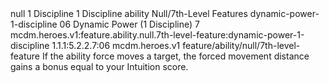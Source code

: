 <ability>
  <metadata>
    <class>null</class>
    <cost>1 Discipline</cost>
    <cost_amount>1</cost_amount>
    <cost_resource>Discipline</cost_resource>
    <feature_type>ability</feature_type>
    <file_dpath>Null/7th-Level Features</file_dpath>
    <item_id>dynamic-power-1-discipline</item_id>
    <item_index>06</item_index>
    <item_name>Dynamic Power (1 Discipline)</item_name>
    <level>7</level>
    <scc>mcdm.heroes.v1:feature.ability.null.7th-level-feature:dynamic-power-1-discipline</scc>
    <scdc>1.1.1:5.2.2.7:06</scdc>
    <source>mcdm.heroes.v1</source>
    <type>feature/ability/null/7th-level-feature</type>
  </metadata>
  <effects>
    <effect type="mundane">If the ability force moves a target, the forced movement distance gains a bonus equal to your Intuition score.</effect>
  </effects>
</ability>
